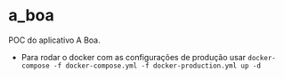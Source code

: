 # a_boa
POC do aplicativo A Boa.

- Para rodar o docker com as configurações de produção usar `docker-compose -f docker-compose.yml -f docker-production.yml up -d`